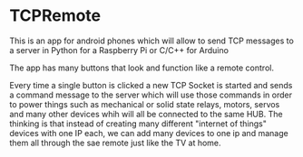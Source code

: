 # TCPRemote

This is an app for android phones which will allow to send TCP messages to a server in Python for a Raspberry Pi or C/C++ for Arduino

The app has many buttons that look and function like a remote control.

Every time a single button is clicked a new TCP Socket is started and sends a command message to the server which will use those commands in order to power things such as mechanical or solid state relays, motors, servos and many other devices whih will all be connected to the same HUB.
The thinking is that instead of creating many different "internet of things" devices with one IP each, we can add many devices to one ip and manage them all through the sae remote just like the TV at home.